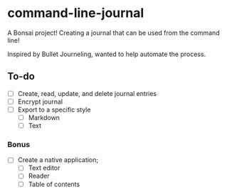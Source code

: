 # command-line-journal

A Bonsai project! Creating a journal that can be used from the command line! 

Inspired by Bullet Journeling, wanted to help automate the process.

## To-do

- [ ] Create, read, update, and delete journal entries
- [ ] Encrypt journal
- [ ] Export to a specific style
  - [ ] Markdown
  - [ ] Text

### Bonus

- [ ] Create a native application;
  - [ ] Text editor
  - [ ] Reader
  - [ ] Table of contents
